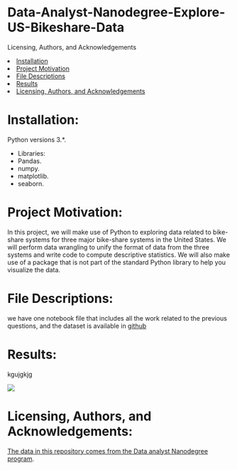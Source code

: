 # Data-Analyst-Nanodegree-Explore-US-Bikeshare-Data

Licensing, Authors, and Acknowledgements
<li><a href="#Installation">Installation</a></li>
<li><a href="#Project Motivation">Project Motivation</a></li>
<li><a href="#File Descriptions">File Descriptions</a></li>
<li><a href="#Results">Results</a></li>
<li><a href="#Licensing, Authors, and Acknowledgements">Licensing, Authors, and Acknowledgements</a></li>


<a id='Installation'></a>
# Installation:
Python versions 3.*.
- Libraries:
- Pandas.
- numpy.
- matplotlib.
- seaborn.

<a id='Project Motivation'></a>
# Project Motivation:
In this project, we will make use of Python to exploring data related to bike-share systems for three major bike-share systems in the United States. We will perform data wrangling to unify the format of data from the three systems and write code to compute descriptive statistics. We will also make use of a package that is not part of the standard Python library to help you visualize the data.




<a id='File Descriptions'></a>
# File Descriptions:
we have one notebook file that includes all the work related to the previous questions, and the dataset is available in [github](https://github.com/BuzzFeedNews/nics-firearm-background-checks/blob/master/README.md) 


<a id='Results'></a>
# Results:
kgujgkjg

![](images/github.ny.jpg)

<a id='Licensing, Authors, and Acknowledgements'></a>
# Licensing, Authors, and Acknowledgements:
[The data in this repository comes from the Data analyst Nanodegree program](https://www.udacity.com/course/data-analyst-nanodegree--nd002).


